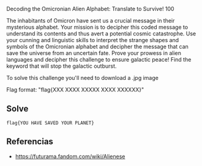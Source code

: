 

 Decoding the Omicronian Alien Alphabet: Translate to Survive!
100

The inhabitants of Omicron have sent us a crucial message in their mysterious alphabet. Your mission is to decipher this coded message to understand its contents and thus avert a potential cosmic catastrophe. Use your cunning and linguistic skills to interpret the strange shapes and symbols of the Omicronian alphabet and decipher the message that can save the universe from an uncertain fate. Prove your prowess in alien languages and decipher this challenge to ensure galactic peace! Find the keyword that will stop the galactic outburst.

To solve this challenge you'll need to download a .jpg image

Flag format: "flag{XXX XXXX XXXXX XXXX XXXXXX}"

## Solve


```
flag{YOU HAVE SAVED YOUR PLANET}
```

## Referencias

- https://futurama.fandom.com/wiki/Alienese
